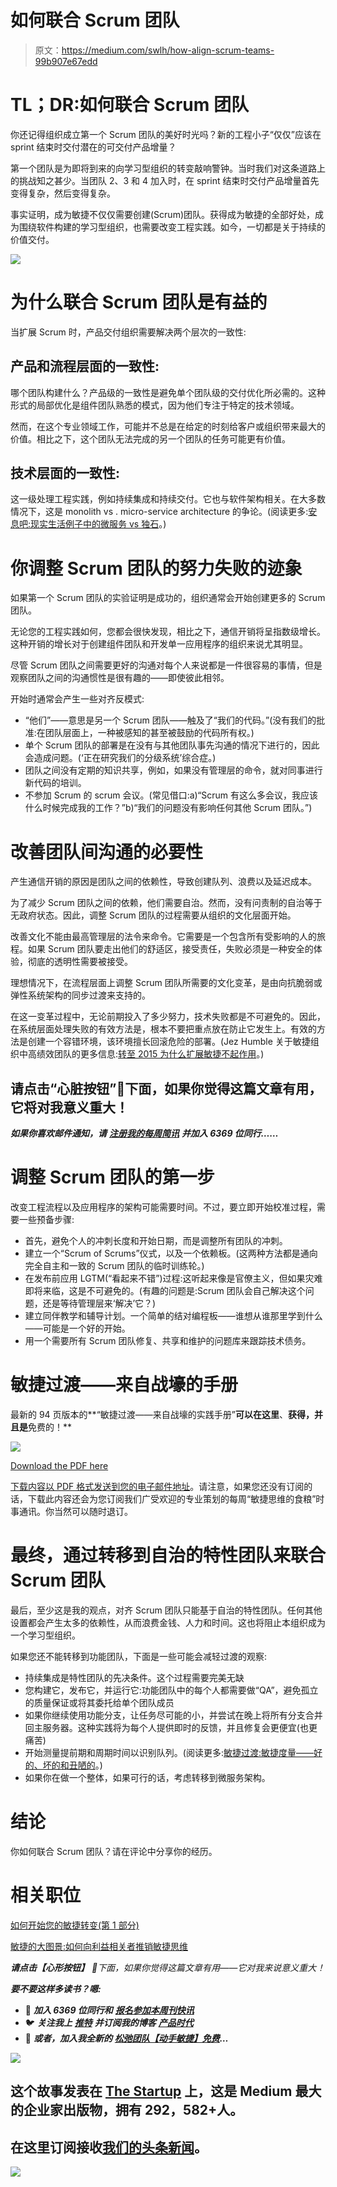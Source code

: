 # 如何联合 Scrum 团队

> 原文：<https://medium.com/swlh/how-align-scrum-teams-99b907e67edd>

# TL；DR:如何联合 Scrum 团队

你还记得组织成立第一个 Scrum 团队的美好时光吗？新的工程小子“仅仅”应该在 sprint 结束时交付潜在的可交付产品增量？

第一个团队是为即将到来的向学习型组织的转变敲响警钟。当时我们对这条道路上的挑战知之甚少。当团队 2、3 和 4 加入时，在 sprint 结束时交付产品增量首先变得复杂，然后变得复杂。

事实证明，成为敏捷不仅仅需要创建(Scrum)团队。获得成为敏捷的全部好处，成为围绕软件构建的学习型组织，也需要改变工程实践。如今，一切都是关于持续的价值交付。

![](img/596d7464bd9ddbd41de59ca994cb94c8.png)

# 为什么联合 Scrum 团队是有益的

当扩展 Scrum 时，产品交付组织需要解决两个层次的一致性:

## 产品和流程层面的一致性:

哪个团队构建什么？产品级的一致性是避免单个团队级的交付优化所必需的。这种形式的局部优化是组件团队熟悉的模式，因为他们专注于特定的技术领域。

然而，在这个专业领域工作，可能并不总是在给定的时刻给客户或组织带来最大的价值。相比之下，这个团队无法完成的另一个团队的任务可能更有价值。

## 技术层面的一致性:

这一级处理工程实践，例如持续集成和持续交付。它也与软件架构相关。在大多数情况下，这是 monolith vs . micro-service architecture 的争论。(阅读更多:[安息吧:现实生活例子中的微服务 vs 独石](https://medium.freecodecamp.com/rest-in-peace-to-microservices-or-not-6d097b6c8279#.k826cc5p6)。)

# 你调整 Scrum 团队的努力失败的迹象

如果第一个 Scrum 团队的实验证明是成功的，组织通常会开始创建更多的 Scrum 团队。

无论您的工程实践如何，您都会很快发现，相比之下，通信开销将呈指数级增长。这种开销的增长对于创建组件团队和开发单一应用程序的组织来说尤其明显。

尽管 Scrum 团队之间需要更好的沟通对每个人来说都是一件很容易的事情，但是观察团队之间的沟通惯性是很有趣的——即使彼此相邻。

开始时通常会产生一些对齐反模式:

*   “他们”——意思是另一个 Scrum 团队——触及了“我们的代码。”(没有我们的批准:在团队层面上，一种被感知的甚至被鼓励的代码所有权。)
*   单个 Scrum 团队的部署是在没有与其他团队事先沟通的情况下进行的，因此会造成问题。(‘正在研究我们的分级系统’综合症。)
*   团队之间没有定期的知识共享，例如，如果没有管理层的命令，就对同事进行新代码的培训。
*   不参加 Scrum 的 scrum 会议。(常见借口:a)“Scrum 有这么多会议，我应该什么时候完成我的工作？”b)“我们的问题没有影响任何其他 Scrum 团队。”)

# 改善团队间沟通的必要性

产生通信开销的原因是团队之间的依赖性，导致创建队列、浪费以及延迟成本。

为了减少 Scrum 团队之间的依赖，他们需要自治。然而，没有问责制的自治等于无政府状态。因此，调整 Scrum 团队的过程需要从组织的文化层面开始。

改善文化不能由最高管理层的法令来命令。它需要是一个包含所有受影响的人的旅程。如果 Scrum 团队要走出他们的舒适区，接受责任，失败必须是一种安全的体验，彻底的透明性需要被接受。

理想情况下，在流程层面上调整 Scrum 团队所需要的文化变革，是由向抗脆弱或弹性系统架构的同步过渡来支持的。

在这一变革过程中，无论前期投入了多少努力，技术失败都是不可避免的。因此，在系统层面处理失败的有效方法是，根本不要把重点放在防止它发生上。有效的方法是创建一个容错环境，该环境擅长回滚危险的部署。(Jez Humble 关于敏捷组织中高绩效团队的更多信息:[转至 2015 为什么扩展敏捷不起作用](https://www.youtube.com/watch?v=2zYxWEZ0gYg)。)

## 请点击“心脏按钮”💚下面，如果你觉得这篇文章有用，它将对我意义重大！

***如果你喜欢邮件通知，请*** [***注册我的每周简讯***](https://age-of-product.com/subscribe/?ref=Food4ThoughtMedium) ***并加入 6369 位同行……***

# 调整 Scrum 团队的第一步

改变工程流程以及应用程序的架构可能需要时间。不过，要立即开始校准过程，需要一些预备步骤:

*   首先，避免个人的冲刺长度和开始日期，而是调整所有团队的冲刺。
*   建立一个“Scrum of Scrums”仪式，以及一个依赖板。(这两种方法都是通向完全自主和一致的 Scrum 团队的临时训练轮。)
*   在发布前应用 LGTM(“看起来不错”)过程:这听起来像是官僚主义，但如果灾难即将来临，这是不可避免的。(有趣的问题是:Scrum 团队会自己解决这个问题，还是等待管理层来‘解决’它？)
*   建立同伴教学和辅导计划。一个简单的结对编程板——谁想从谁那里学到什么——可能是一个好的开始。
*   用一个需要所有 Scrum 团队修复、共享和维护的问题库来跟踪技术债务。

# 敏捷过渡——来自战壕的手册

最新的 94 页版本的**“敏捷过渡——来自战壕的实践手册”**可以在这里**、**获得，并且是**免费的！**

![](img/6d26731c877c12ae906546062e2fc7a8.png)

[Download the PDF here](https://age-of-product.com/download-agile-transition-hands-guide-trenches/)

[下载内容以 PDF 格式发送到您的电子邮件地址](https://age-of-product.com/download-agile-transition-hands-guide-trenches/)。请注意，如果您还没有订阅的话，下载此内容还会为您订阅我们广受欢迎的专业策划的每周“敏捷思维的食粮”时事通讯。你当然可以随时退订。

# 最终，通过转移到自治的特性团队来联合 Scrum 团队

最后，至少这是我的观点，对齐 Scrum 团队只能基于自治的特性团队。任何其他设置都会产生太多的依赖性，从而浪费金钱、人力和时间。这也将阻止本组织成为一个学习型组织。

如果您还不能转移到功能团队，下面是一些可能会减轻过渡的观察:

*   持续集成是特性团队的先决条件。这个过程需要完美无缺
*   您构建它，发布它，并运行它:功能团队中的每个人都需要做“QA”，避免孤立的质量保证或将其委托给单个团队成员
*   如果你继续使用功能分支，让任务尽可能的小，并尝试在晚上将所有分支合并回主服务器。这种实践将为每个人提供即时的反馈，并且修复会更便宜(也更痛苦)
*   开始测量提前期和周期时间以识别队列。(阅读更多:[敏捷过渡:敏捷度量——好的、坏的和丑陋的](https://age-of-product.com/agile-metrics-good-bad-ugly/)。)
*   如果你在做一个整体，如果可行的话，考虑转移到微服务架构。

# 结论

你如何联合 Scrum 团队？请在评论中分享你的经历。

# 相关职位

[如何开始您的敏捷转变(第 1 部分)](https://age-of-product.com/agile-transition-scrum-team-1/)

[敏捷的大图景:如何向利益相关者推销敏捷思维](https://age-of-product.com/big-picture-agile/)

***请点击【心形按钮】*** *💚下面，如果你觉得这篇文章有用——它对我来说意义重大！*

***要不要这样多读书？嗯:***

*   📰 ***加入 6369 位同行和*** [***报名参加本周刊快讯***](https://age-of-product.com/subscribe/?ref=Food4ThoughtMedium)
*   🐦 ***关注我上*** [***推特***](https://twitter.com/stefanw) ***并订阅我的博客*** [***产品时代***](https://age-of-product.com)
*   💬 ***或者，加入我全新的*** [***松弛团队【动手敏捷】免费***](https://goo.gl/forms/XIsABn0fLn9O0hqg2)***…***

![](img/731acf26f5d44fdc58d99a6388fe935d.png)

## 这个故事发表在 [The Startup](https://medium.com/swlh) 上，这是 Medium 最大的企业家出版物，拥有 292，582+人。

## 在这里订阅接收[我们的头条新闻](http://growthsupply.com/the-startup-newsletter/)。

![](img/731acf26f5d44fdc58d99a6388fe935d.png)
